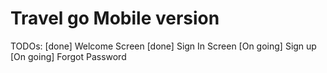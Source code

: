# Travel go Mobile version

TODOs:
[done] Welcome Screen
[done] Sign In Screen
[On going] Sign up
[On going] Forgot Password

